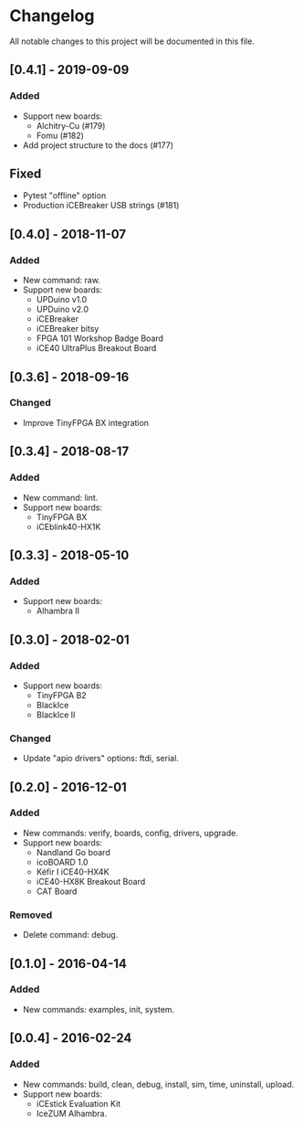 # Changelog
All notable changes to this project will be documented in this file.

## [0.4.1] - 2019-09-09
### Added
- Support new boards:
  - Alchitry-Cu (#179)
  - Fomu (#182)
- Add project structure to the docs (#177)

## Fixed
- Pytest "offline" option
- Production iCEBreaker USB strings (#181)

## [0.4.0] - 2018-11-07
### Added
- New command: raw.
- Support new boards:
  - UPDuino v1.0
  - UPDuino v2.0
  - iCEBreaker
  - iCEBreaker bitsy
  - FPGA 101 Workshop Badge Board
  - iCE40 UltraPlus Breakout Board

## [0.3.6] - 2018-09-16
### Changed
- Improve TinyFPGA BX integration

## [0.3.4] - 2018-08-17
### Added
- New command: lint.
- Support new boards:
  - TinyFPGA BX
  - iCEblink40-HX1K

## [0.3.3] - 2018-05-10
### Added
- Support new boards:
  - Alhambra II

## [0.3.0] - 2018-02-01
### Added
- Support new boards:
  - TinyFPGA B2
  - BlackIce
  - BlackIce II

### Changed
- Update "apio drivers" options: ftdi, serial.

## [0.2.0] - 2016-12-01
### Added
- New commands: verify, boards, config, drivers, upgrade.
- Support new boards:
  - Nandland Go board
  - icoBOARD 1.0
  - Kéfir I iCE40-HX4K
  - iCE40-HX8K Breakout Board
  - CAT Board

### Removed
- Delete command: debug.

## [0.1.0] - 2016-04-14  
### Added
- New commands: examples, init, system.

## [0.0.4] - 2016-02-24  
### Added
- New commands: build, clean, debug, install, sim, time, uninstall, upload.
- Support new boards:
  - iCEstick Evaluation Kit
  - IceZUM Alhambra.
